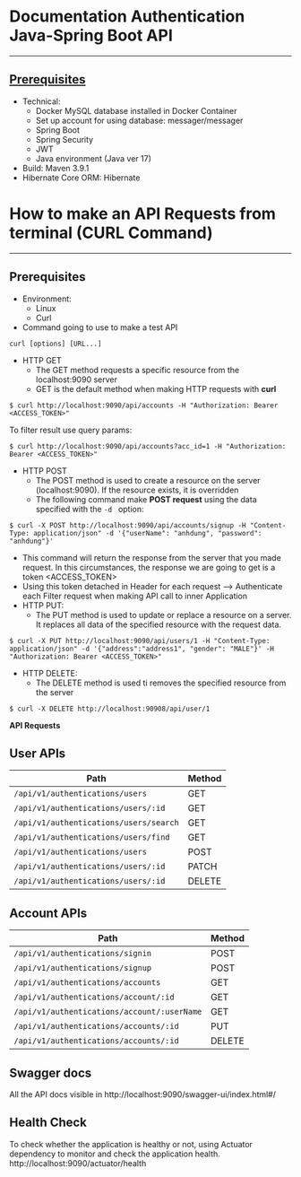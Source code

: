 # Documentation Authentication Java-Spring Boot API
---
<a href = "#Prerequisites">Prerequisites</a>
---
- Technical:
    - Docker MySQL database installed in Docker Container
    - Set up account for using database: messager/messager
    - Spring Boot
    - Spring Security
    - JWT
    - Java environment (Java ver 17)
- Build: Maven 3.9.1
- Hibernate Core ORM: Hibernate

# How to make an API Requests from terminal (CURL Command)
---
<a>Prerequisites</a>
---
- Environment:
    - Linux
    - Curl
- Command going to use to make a test API
```
curl [options] [URL...]
```
- HTTP GET
    - The GET method requests a specific resource from the localhost:9090 server
    - GET is the default method when making HTTP requests with <strong>curl</strong>
```
$ curl http://localhost:9090/api/accounts -H "Authorization: Bearer <ACCESS_TOKEN>"
```
To filter result use query params:
```
$ curl http://localhost:9090/api/accounts?acc_id=1 -H "Authorization: Bearer <ACCESS_TOKEN>"
```

- HTTP POST
    - The POST method is used to create a resource on the server (localhost:9090). If the resource exists, it is overridden
    - The following command make <strong>POST request</strong> using the data specified with the ```-d ``` option:
```
$ curl -X POST http://localhost:9090/api/accounts/signup -H "Content-Type: application/json" -d '{"userName": "anhdung", "password": "anhdung"}'
```
- This command will return the response from the server that you made request. In this circumstances, the response we are going to get is a token <ACCESS_TOKEN>
- Using this token detached in Header for each request --> Authenticate each Filter request when making API call to inner Application
- HTTP PUT:
    - The PUT method is used to update or replace a resource on a server. It replaces all data of the specified resource with the request data.
```
$ curl -X PUT http://localhost:9090/api/users/1 -H "Content-Type: application/json" -d '{"address":"address1", "gender": "MALE"}' -H "Authorization: Bearer <ACCESS_TOKEN>"
```
- HTTP DELETE:
    - The DELETE method is used ti removes the specified resource from the server
```
$ curl -X DELETE http://localhost:90908/api/user/1
```

<a><strong>API Requests</strong></a>

## User APIs
| Path               | Method |
|--------------------|--------|
| `/api/v1/authentications/users`      | GET    |
| `/api/v1/authentications/users/:id`  | GET    |
| `/api/v1/authentications/users/search` | GET  |
| `/api/v1/authentications/users/find`   | GET  |
| `/api/v1/authentications/users`      | POST   |
| `/api/v1/authentications/users/:id`  | PATCH  |
| `/api/v1/authentications/users/:id`  | DELETE |

## Account APIs
| Path                   | Method |
|------------------------|--------|
| `/api/v1/authentications/signin`  | POST   |
| `/api/v1/authentications/signup`  | POST   |
| `/api/v1/authentications/accounts`        | GET    |
| `/api/v1/authentications/account/:id`     | GET    |
| `/api/v1/authentications/account/:userName` | GET  |
| `/api/v1/authentications/accounts/:id`    | PUT    |
| `/api/v1/authentications/accounts/:id`    | DELETE |

## Swagger docs
All the API docs visible in
</l>http://localhost:9090/swagger-ui/index.html#/</l>

## Health Check
To check whether the application is healthy or not, using Actuator dependency to monitor and check the application health.
</l>http://localhost:9090/actuator/health</l>
